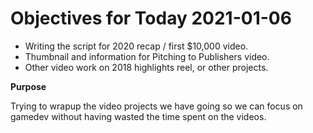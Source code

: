 # Objectives for Today 2021-01-06

- Writing the script for 2020 recap / first $10,000 video.
- Thumbnail and information for Pitching to Publishers video.
- Other video work on 2018 highlights reel, or other projects.

**Purpose**

Trying to wrapup the video projects we have going so we can focus on gamedev without having wasted the time spent on the videos.
